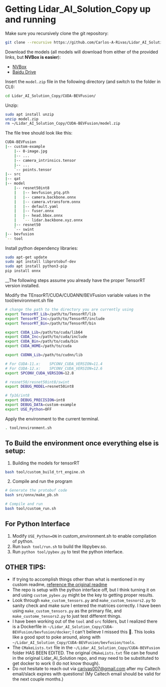 # Getting Lidar_AI_Solution_Copy up and running

Make sure you recursively clone the git repository:
```bash
git clone --recursive https://github.com/Carlos-A-Rivas/Lidar_AI_Solution_Copy.git
```

Download the models (all models will download from either of the provided links, but **NVBox is easier**):
- [NVBox](https://nvidia.box.com/shared/static/vc1ezra9kw7gu7wg3v8cwuiqshwr8b39)
- [Baidu Drive](https://pan.baidu.com/s/1BiAoQ8L7nC45vEwkN3bSGQ?pwd=8jb6)

Insert the `model.zip` file in the following directory (and switch to the folder in CLI):
```bash
cd Lidar_AI_Solution_Copy/CUDA-BEVFusion/
```
Unzip:
```bash
sudo apt install unzip
unzip model.zip
rm ~/Lidar_AI_Solution_Copy/CUDA-BEVFusion/model.zip
```
The file tree should look like this:
```bash
CUDA-BEVFusion
|-- custom-example
    |-- 0-image.jpg
    |-- ...
    |-- camera_intrinsics.tensor
    |-- ...
    `-- points.tensor
|-- src
|-- qat
|-- model
    |-- resnet50int8
    |   |-- bevfusion_ptq.pth
    |   |-- camera.backbone.onnx
    |   |-- camera.vtransform.onnx
    |   |-- default.yaml
    |   |-- fuser.onnx
    |   |-- head.bbox.onnx
    |   `-- lidar.backbone.xyz.onnx
    |-- resnet50
    `-- swint
|-- bevfusion
`-- tool
```

Install python dependency libraries:
```bash
sudo apt-get update
sudo apt install libprotobuf-dev
sudo apt install python3-pip
pip install onnx
```

__The following steps assume you already have the proper TensorRT version installed.

Modify the TEnsorRT/CUDA/CUDANN/BEVFusion variable values in the tool/environment.sh file
```bash
# change the path to the directory you are currently using
export TensorRT_Lib=/path/to/TensorRT/lib
export TensorRT_Inc=/path/to/TensorRT/include
export TensorRT_Bin=/path/to/TensorRT/bin

export CUDA_Lib=/path/to/cuda/lib64
export CUDA_Inc=/path/to/cuda/include
export CUDA_Bin=/path/to/cuda/bin
export CUDA_HOME=/path/to/cuda

export CUDNN_Lib=/path/to/cudnn/lib

# For CUDA-11.x:    SPCONV_CUDA_VERSION=11.4
# For CUDA-12.x:    SPCONV_CUDA_VERSION=12.6
export SPCONV_CUDA_VERSION=12.8

# resnet50/resnet50int8/swint
export DEBUG_MODEL=resnet50int8

# fp16/int8
export DEBUG_PRECISION=int8
export DEBUG_DATA=custom-example
export USE_Python=OFF
```

Apply the environment to the current terminal.
```bash
. tool/environment.sh
```

## To Build the environment once everything else is setup:

1. Building the models for tensorRT
```bash
bash tool/custom_build_trt_engine.sh
```
2. Compile and run the program
```bash
# Generate the protobuf code
bash src/onnx/make_pb.sh

# Compile and run
bash tool/custom_run.sh
```

## For Python Interface
1. Modify `USE_Python=ON` in custom_environment.sh to enable compilation of python.
2. Run `bash tool/run.sh` to build the libpybev.so.
3. Run `python tool/pybev.py` to test the python interface.

## OTHER TIPS:
- If trying to accomplish things other than what is mentioned in my custom readme, [reference the original readme](https://github.com/Carlos-A-Rivas/Lidar_AI_Solution_Copy/tree/main/CUDA-BEVFusion)
- The repo is setup with the python interface off, but I think turning it on and using `custom_pybev.py` might be the key to getting proper results.
- Look through `make_custom_tensors.py` and `make_custom_tesnors2.py` to sanity check and make sure I entered the matrices correctly. I have been using `make_custom_tensors.py` as the primary file, and `make_custome_tensors2.py` to just test different things.
- I have been working out of the `tool` and `src` folders, but I realized there is a Dockerfile in `~/Lidar_AI_Solution_Copy/CUDA-BEVFusion/bevfusion/docker`; I can't believe I missed this 🤦. This looks like a good spot to poke around, along with `~/Lidar_AI_Solution_Copy/CUDA-BEVFusion/bevfusion/tools`. 
- The `CMakeLists.txt` file in the `~/Lidar_AI_Solution_Copy/CUDA-BEVFusion` folder HAS BEEN EDITED. The original `CMakeLists.txt` file can be found in the original Lidar_AI_Solution repo, and may need to be substituted to get docker to work (I do not know though).
- Do not hesitate to reach out via carivas007@gmail.com after my Caltech email/slack expires with questions! (My Caltech email should be valid for the next couple months.)